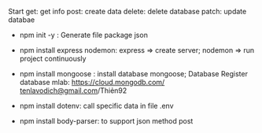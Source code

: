 Start
get: get info
post: create data
delete: delete database
patch: update databae
- npm init -y : Generate file package json
- npm install express nodemon: express => create server; nodemon => run project continuously
- npm install mongoose : install database mongoose;
Database
Register database
mlab: https://cloud.mongodb.com/
tenlavodich@gmail.com/Thiẻn92

- npm install dotenv: call specific data in file .env

- npm install body-parser: to support json method post